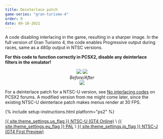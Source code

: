 ```yaml
---
title: Deinterlace patch
game-series: "gran-turismo-4"
order: 0
date: 09-10-2021
---
```


A code disabling interlacing in the game, resulting in a sharper image. In the full version of Gran Turismo 4,
the code enables Progressive output during races, same as a 480p output in NTSC versions.

**For this code to function correctly in PCSX2, disable any deinterlace filters in the emulator!**

<p class="mod-screenshot" align="center">
<a href="https://i.imgur.com/itja06U.jpg"><img src="https://i.imgur.com/itja06Ul.jpg"></a>
<a href="https://i.imgur.com/7fvfvkO.jpg"><img src="https://i.imgur.com/7fvfvkOl.jpg"></a><br>
<em>Before/After</em><br>
<a href="https://i.imgur.com/PxACN6l.png"><img src="https://i.imgur.com/PxACN6ll.png"></a>
</p>


For a deinterlace patch for a NTSC-U version, see [No interlacing codes](https://forums.pcsx2.net/Thread-No-interlacing-codes) on PCSX2 forums.
A modified version from me might come later, since the existing NTSC-U deinterlace patch makes menus render at 30 FPS.

{% include setup-instructions.html platform="ps2" %}

<a href="https://github.com/CookiePLMonster/Console-Cheat-Codes/blob/master/PS2/Gran%20Turismo%204%20Online/Deinterlace/32A1C752_deinterlace.pnach" class="button" role="button" target="_blank">{{ site.theme_settings.us_flag }} NTSC-U (GT4 Online)</a> \\
<a href="https://github.com/CookiePLMonster/Console-Cheat-Codes/blob/master/PS2/Gran%20Turismo%204/Deinterlace/44A61C8F_deinterlace.pnach" class="button" role="button" target="_blank">{{ site.theme_settings.eu_flag }} PAL</a> \\
<a href="https://github.com/CookiePLMonster/Console-Cheat-Codes/blob/master/PS2/Gran%20Turismo%204%20First%20Preview/Deinterlace/E906EA37_deinterlace.pnach" class="button" role="button" target="_blank">{{ site.theme_settings.jp_flag }} NTSC-J (GT4 First Preview)</a>